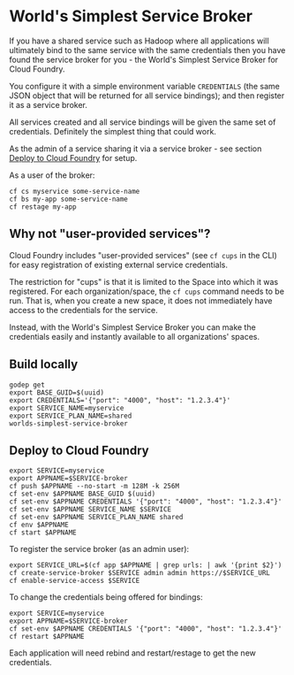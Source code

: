 World's Simplest Service Broker
===============================

If you have a shared service such as Hadoop where all applications will ultimately bind to the same service with the same credentials then you have found the service broker for you - the World's Simplest Service Broker for Cloud Foundry.

You configure it with a simple environment variable `CREDENTIALS` (the same JSON object that will be returned for all service bindings); and then register it as a service broker.

All services created and all service bindings will be given the same set of credentials. Definitely the simplest thing that could work.

As the admin of a service sharing it via a service broker - see section [Deploy to Cloud Foundry](#deploy-to-cloud-foundry) for setup.

As a user of the broker:

```
cf cs myservice some-service-name
cf bs my-app some-service-name
cf restage my-app
```

Why not "user-provided services"?
---------------------------------

Cloud Foundry includes "user-provided services" (see `cf cups` in the CLI) for easy registration of existing external service credentials.

The restriction for "cups" is that it is limited to the Space into which it was registered. For each organization/space, the `cf cups` command needs to be run. That is, when you create a new space, it does not immediately have access to the credentials for the service.

Instead, with the World's Simplest Service Broker you can make the credentials easily and instantly available to all organizations' spaces.

Build locally
-------------

```
godep get
export BASE_GUID=$(uuid)
export CREDENTIALS='{"port": "4000", "host": "1.2.3.4"}'
export SERVICE_NAME=myservice
export SERVICE_PLAN_NAME=shared
worlds-simplest-service-broker
```

Deploy to Cloud Foundry
-----------------------

```
export SERVICE=myservice
export APPNAME=$SERVICE-broker
cf push $APPNAME --no-start -m 128M -k 256M
cf set-env $APPNAME BASE_GUID $(uuid)
cf set-env $APPNAME CREDENTIALS '{"port": "4000", "host": "1.2.3.4"}'
cf set-env $APPNAME SERVICE_NAME $SERVICE
cf set-env $APPNAME SERVICE_PLAN_NAME shared
cf env $APPNAME
cf start $APPNAME
```

To register the service broker (as an admin user):

```
export SERVICE_URL=$(cf app $APPNAME | grep urls: | awk '{print $2}')
cf create-service-broker $SERVICE admin admin https://$SERVICE_URL
cf enable-service-access $SERVICE
```

To change the credentials being offered for bindings:

```
export SERVICE=myservice
export APPNAME=$SERVICE-broker
cf set-env $APPNAME CREDENTIALS '{"port": "4000", "host": "1.2.3.4"}'
cf restart $APPNAME
```

Each application will need rebind and restart/restage to get the new credentials.
